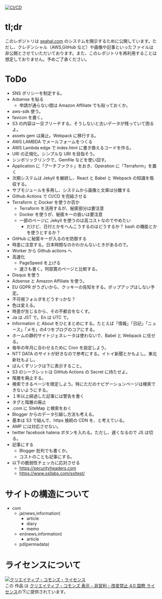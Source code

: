 [![CI/CD](https://github.com/seahal/website/actions/workflows/deploy_to_aws.yaml/badge.svg)](https://github.com/seahal/website/actions/workflows/deploy_to_aws.yaml)

# tl;dr
このレポジトリは [seahal.com](https://seahal.com) のシステムを開示するために公開しています。ただし、クレデンシャル（AWS,GitHub など）や画像や記事といったファイルは非公開とさせていただいております。また、このレポジトリを再利用することは想定しておりません。予めご了承ください。

# ToDo
- SNS ポリシーを制定する。
- Adsense を貼る
  - 申請が通らない間は Amazon Affiliate でも貼っておくか。
- aws-sdk 使う。
- favicon を置く。
- S3 の内容は一旦ブリーチする。そうしないと古いデータが残っていて困るよ。
- assets gem は廃止。Webpack に移行する。
- AWS LAMBDA でメールフォームをつくる
- AWS Lambda edge で index.html に書き換えるコードを作る。
- URI の正規化。シンプルな URI を目指そう。
- シンボリックリンクで、Gemfile などを使い回す。
- Application に「アーチファクト」をおき、Operation に「Terraform」を置く
- 次期システムは Jekyll を継続し、React と Babel と Webpack の知識を吸収する。
- サブモジュールを多用し、システムから画像と文章は分離する
- Github Actions で CI/CD を完結させる
- Terraform と Docker を使うか否か
  - Terraform を活用するが、秘匿部分は要注意
  - Docker を使うが、秘匿キーの扱いは要注意
  - 一部のページに Jekyll を使うのは高コストなのでやめたい
    - だけど、日付とかをへんこうするのはどうするか？ bash の機能とかを使うとするか？
- GitHub に秘匿キーが入るのを防御する
- 時差に注意する。日本時間なのかわかんないときがあるので。
- Worker から Github actions へ
- 高速化
  - PageSpeed を上げる
  - 速さも書く。阿部寛のページと比較する。
- Disqus を使う
- Adsense と Amazon Affiliate を使う。
- EU GDPR がうざいから、クッキーの告知をする。ポップアップはしない予定。
- 不可視フォルダをどうすっかな？
- 色は変える。
- 時差が生じるから、その不都合をなくす。
- Ja は JST で。En は UTC で。
- Information と About をひとまとめにする。たとえば「情報」「日記」「ニュース」「メモ」の4つをブログのコアにする。
- ホームの静的サイトジェネレータは使わないで、Babel と Webpack に任せる。
- 毎年の年月に合わせるために Cron を設定しよう。
- NTT DATA のサイトが好きなので参考にする。イトイ新聞とかもよし。東北新社もよし。
- ばんくずリンクは下に表示すること。
- S3 のシークレットは GitHub Actions の Secret に持たせよ。
- 階層を廃止する。
- 検索できるページを限定しよう。特にただのナビゲーションページは検索できないようにする。
- １年以上経過した記事には警告を書く
- タグと階層の廃止
- .com に SiteMap と検索をおく
- Blogger からのデータ引越し方法も考える。
- 基本は S3 で組んで、https 接続の CDN を、と考えている。
- AMP には対応させない。
- twitter facebook hatena ボタンを入れる。ただし、遅くなるので JS は切る。
- 記事にする
  - Blogger 批判でも書くか。
  - コストのことも記事にする。
- 以下の脆弱性チェッカに応対させる
  - https://securityheaders.com
  - https://www.ssllabs.com/ssltest/

# サイトの構造について
- com
  - ja(news,information)
    - article
    - diary
    - memo
  - en(news,information)
    - article
  - pd(permadata)

# ライセンスについて
<a rel="license" href="http://creativecommons.org/licenses/by-nc-nd/4.0/"><img alt="クリエイティブ・コモンズ・ライセンス" style="border-width:0" src="https://i.creativecommons.org/l/by-nc-nd/4.0/88x31.png" /></a><br />この 作品 は <a rel="license" href="http://creativecommons.org/licenses/by-nc-nd/4.0/">クリエイティブ・コモンズ 表示 - 非営利 - 改変禁止 4.0 国際 ライセンス</a>の下に提供されています。